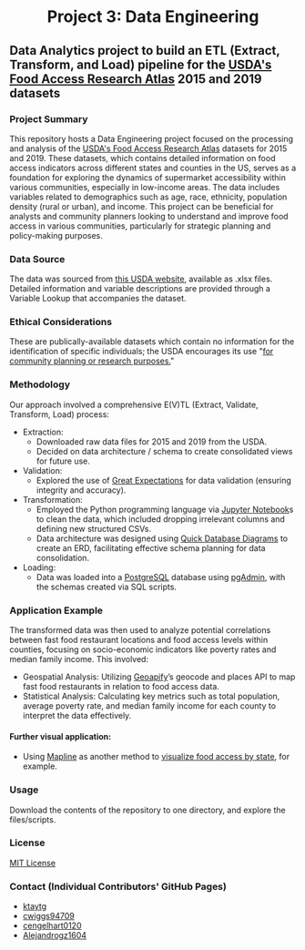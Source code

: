 # <p align="center">Project 3: Data Engineering
## Data Analytics project to build an ETL (Extract, Transform, and Load) pipeline for the [USDA's Food Access Research Atlas](https://www.ers.usda.gov/data-products/food-access-research-atlas/) 2015 and 2019 datasets
### Project Summary
This repository hosts a Data Engineering project focused on the processing and analysis of the [USDA's Food Access Research Atlas](https://www.ers.usda.gov/data-products/food-access-research-atlas/) datasets for 2015 and 2019. These datasets, which contains detailed information on food access indicators across different states and counties in the US, serves as a foundation for exploring the dynamics of supermarket accessibility within various communities, especially in low-income areas. The data includes variables related to demographics such as age, race, ethnicity, population density (rural or urban), and income. This project can be beneficial for analysts and community planners looking to understand and improve food access in various communities, particularly for strategic planning and policy-making purposes.
### Data Source
The data was sourced from [this USDA website](https://www.ers.usda.gov/data-products/food-access-research-atlas/download-the-data/), available as .xlsx files. Detailed information and variable descriptions are provided through a Variable Lookup that accompanies the dataset.
### Ethical Considerations
These are publically-available datasets which contain no information for the identification of specific individuals; the USDA encourages its use "[for community planning or research purposes.](https://www.ers.usda.gov/data-products/food-access-research-atlas/#:~:text=for%20community%20planning%20or%20research%20purposes.)"
### Methodology
Our approach involved a comprehensive E(V)TL (Extract, Validate, Transform, Load) process:
- Extraction:
  - Downloaded raw data files for 2015 and 2019 from the USDA.
  - Decided on data architecture / schema to create consolidated views for future use.
- Validation:
  - Explored the use of [Great Expectations](https://greatexpectations.io/) for data validation (ensuring integrity and accuracy).
- Transformation:
  - Employed the Python programming language via [Jupyter Notebook](https://jupyter.org/)s to clean the data, which included dropping irrelevant columns and defining new structured CSVs.
  - Data architecture was designed using [Quick Database Diagrams](https://www.quickdatabasediagrams.com/) to create an ERD, facilitating effective schema planning for data consolidation.
- Loading:
  - Data was loaded into a [PostgreSQL](https://www.postgresql.org/) database using [pgAdmin](https://www.pgadmin.org/), with the schemas created via SQL scripts.
### Application Example
The transformed data was then used to analyze potential correlations between fast food restaurant locations and food access levels within counties, focusing on socio-economic indicators like poverty rates and median family income. This involved:
- Geospatial Analysis: Utilizing [Geoapify](https://www.geoapify.com/)’s geocode and places API to map fast food restaurants in relation to food access data.
- Statistical Analysis: Calculating key metrics such as total population, average poverty rate, and median family income for each county to interpret the data effectively.
#### Further visual application:
- Using [Mapline](https://mapline.com/) as another method to [visualize food access by state](https://app.mapline.com/map/map_7ec39a20
), for example.
### Usage
Download the contents of the repository to one directory, and explore the files/scripts.
### License
[MIT License](https://opensource.org/licenses/MIT)
### Contact (Individual Contributors' GitHub Pages)
- [ktaytg](https://github.com/ktaytg)
- [cwiggs94709](https://github.com/cwiggs94709)
- [cengelhart0120](https://github.com/cengelhart0120)
- [Alejandrogz1604](https://github.com/Alejandrogz1604)
